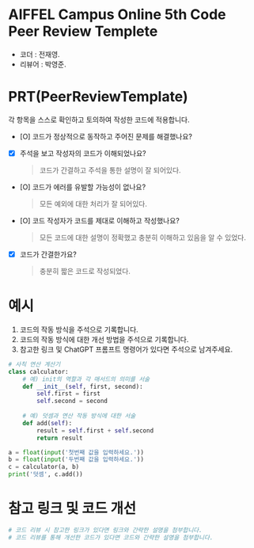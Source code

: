 # AIFFEL Campus Online 5th Code Peer Review Templete
- 코더 : 전재영.
- 리뷰어 : 박영준.


# PRT(PeerReviewTemplate) 
각 항목을 스스로 확인하고 토의하여 작성한 코드에 적용합니다.

- [O] 코드가 정상적으로 동작하고 주어진 문제를 해결했나요?
  
- [X] 주석을 보고 작성자의 코드가 이해되었나요?
  > 코드가 간결하고 주석을 통한 설명이 잘 되어있다.
- [O] 코드가 에러를 유발할 가능성이 없나요?
  > 모든 예외에 대한 처리가 잘 되어있다.
- [O] 코드 작성자가 코드를 제대로 이해하고 작성했나요?
  > 모든 코드에 대한 설명이 정확했고 충분히 이해하고 있음을 알 수 있었다.
- [X] 코드가 간결한가요?
  > 충분히 짧은 코드로 작성되었다.

# 예시
1. 코드의 작동 방식을 주석으로 기록합니다.
2. 코드의 작동 방식에 대한 개선 방법을 주석으로 기록합니다.
3. 참고한 링크 및 ChatGPT 프롬프트 명령어가 있다면 주석으로 남겨주세요.
```python
# 사칙 연산 계산기
class calculator:
    # 예) init의 역할과 각 매서드의 의미를 서술
    def __init__(self, first, second):
        self.first = first
        self.second = second
    
    # 예) 덧셈과 연산 작동 방식에 대한 서술
    def add(self):
        result = self.first + self.second
        return result

a = float(input('첫번째 값을 입력하세요.')) 
b = float(input('두번째 값을 입력하세요.')) 
c = calculator(a, b)
print('덧셈', c.add()) 
```

# 참고 링크 및 코드 개선
```python
# 코드 리뷰 시 참고한 링크가 있다면 링크와 간략한 설명을 첨부합니다.
# 코드 리뷰를 통해 개선한 코드가 있다면 코드와 간략한 설명을 첨부합니다.
```


